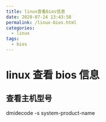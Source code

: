 ```yaml
---
title: linux查看bios信息
date: 2020-07-24 13:43:58
permalink: /linux-bios.html
categories:
  - linux
tags:
  - bios
---
```


# linux 查看 bios 信息

## 查看主机型号

dmidecode -s system-product-name
